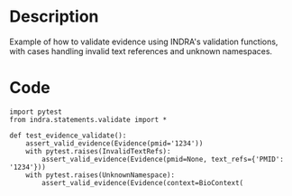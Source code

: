 # Description
Example of how to validate evidence using INDRA's validation functions, with cases handling invalid text references and unknown namespaces.

# Code
```
import pytest
from indra.statements.validate import *

def test_evidence_validate():
    assert_valid_evidence(Evidence(pmid='1234'))
    with pytest.raises(InvalidTextRefs):
        assert_valid_evidence(Evidence(pmid=None, text_refs={'PMID': '1234'}))
    with pytest.raises(UnknownNamespace):
        assert_valid_evidence(Evidence(context=BioContext(

```
